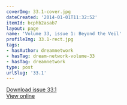 ```yaml
---
coverImg: 33.1-cover.jpg
dateCreated: '2014-01-01T11:32:52'
itemId: bcphb2asab7
layout: page
name: 'Volume 33, issue 1: Beyond the Veil'
profileImg: 33.1-rect.jpg
tags:
- hasAuthor: dreamnetwork
- hasTag: dream-network-volume-33
- hasTag: dreamnetwork
type: post
urlSlug: '33.1'
---
```

<a href="../files/pdfs/Volume_33/33.1_beyond_the_veil.pdf" download="">Download issue 33.1</a><br><a href="../files/pdfs/Volume_33/33.1_beyond_the_veil.pdf">View online</a>